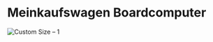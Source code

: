 # Meinkaufswagen Boardcomputer

![Custom Size – 1](https://user-images.githubusercontent.com/42813640/138115646-2b979ced-8770-4fd1-91bc-3f7921b098bd.png)
